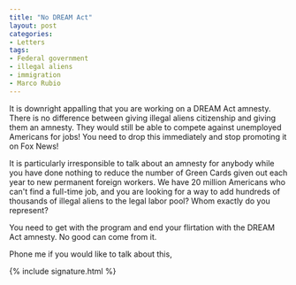 ```yaml
---
title: "No DREAM Act"
layout: post
categories:
- Letters
tags:
- Federal government
- illegal aliens
- immigration
- Marco Rubio
---
```


It is downright appalling that you are working on a DREAM Act amnesty. There is no difference between giving illegal aliens citizenship and giving them an amnesty. They would still be able to compete against unemployed Americans for jobs! You need to drop this immediately and stop promoting it on Fox News!

It is particularly irresponsible to talk about an amnesty for anybody while you have done nothing to reduce the number of Green Cards given out each year to new permanent foreign workers. We have 20 million Americans who can't find a full-time job, and you are looking for a way to add hundreds of thousands of illegal aliens to the legal labor pool? Whom exactly do you represent?

You need to get with the program and end your flirtation with the DREAM Act amnesty. No good can come from it.

Phone me if you would like to talk about this,

{% include signature.html %}
